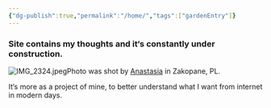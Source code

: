 ```yaml
---
{"dg-publish":true,"permalink":"/home/","tags":["gardenEntry"]}
---
```


<h3>Site contains my thoughts and it‘s constantly under construction.</h3>

![IMG_2324.jpeg](/img/user/IMG_2324.jpeg)Photo was shot by [Anastasia](https://www.instagram.com/bozheyavilna) in Zakopane, PL.

It‘s more as a project of mine, to better understand what I want from internet in modern days.